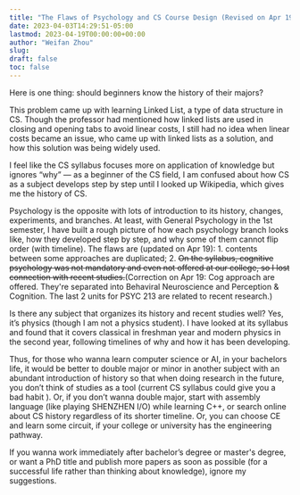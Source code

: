 ```yaml
---
title: "The Flaws of Psychology and CS Course Design (Revised on Apr 19)"
date: 2023-04-03T14:29:51-05:00
lastmod: 2023-04-19T00:00:00+00:00
author: "Weifan Zhou"
slug:
draft: false
toc: false
---
```

<p>Here is one thing: should beginners know the history of their majors?</p>
<p>This problem came up with learning Linked List, a type of data structure in CS. Though the professor had mentioned how linked lists are used in closing and opening tabs to avoid linear costs, I still had no idea when linear costs became an issue, who came up with linked lists as a solution, and how this solution was being widely used. </p>
<p>I feel like the CS syllabus focuses more on application of knowledge but ignores “why” — as a beginner of the CS field, I am confused about how CS as a subject develops step by step until I looked up Wikipedia, which gives me the history of CS.</p>
<p>Psychology is the opposite with lots of introduction to its history, changes, experiments, and branches. At least, with General Psychology in the 1st semester, I have built a rough picture of how each psychology branch looks like, how they developed step by step, and why some of them cannot flip order (with timeline). The flaws are (updated on Apr 19): 1. contents between some approaches are duplicated; 2. <del>On the syllabus, cognitive psychology was not mandatory and even not offered at our college, so I lost connection with recent studies.</del>(Correction on Apr 19: Cog approach are offered. They're separated into Behaviral Neuroscience and Perception & Cognition. The last 2 units for PSYC 213 are related to recent research.)</p>
<p>Is there any subject that organizes its history and recent studies well? Yes, it’s physics (though I am not a physics student). I have looked at its syllabus and found that it covers classical in freshman year and modern physics in the second year, following timelines of why and how it has been developing.</p>
<p>Thus, for those who wanna learn computer science or AI, in your bachelors life, it would be better to double major or minor in another subject with an abundant introduction of history so that when doing research in the future, you don’t think of studies as a tool (current CS syllabus could give you a bad habit ). Or, if you don’t wanna double major, start with assembly language (like playing SHENZHEN I/O) while learning C++, or search online about CS history regardless of its shorter timeline. Or, you can choose CE and learn some circuit, if your college or university has the engineering pathway.</p>
<p>If you wanna work immediately after bachelor’s degree or master's degree, or want a PhD title and publish more papers as soon as possible (for a successful life rather than thinking about knowledge), ignore my suggestions.</p>